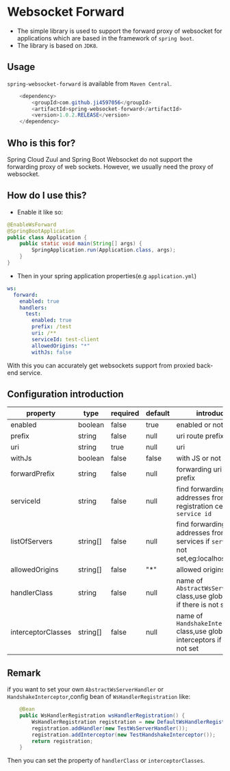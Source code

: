 # Websocket Forward

- The simple library is used to support the forward proxy of websocket for applications which are based in the framework of `spring boot`.
- The library is based on `JDK8`.

## Usage

`spring-websocket-forward` is available from `Maven Central`.

```java
	<dependency>
		<groupId>com.github.ji4597056</groupId>
		<artifactId>spring-websocket-forward</artifactId>
		<version>1.0.2.RELEASE</version>
	</dependency>
```

## Who is this for?

Spring Cloud Zuul and Spring Boot Websocket do not support the forwarding proxy of web sockets. However, we usually need the proxy of websocket.

## How do I use this?

- Enable it like so:

```java
@EnableWsForward
@SpringBootApplication
public class Application {
	public static void main(String[] args) {
		SpringApplication.run(Application.class, args);
	}
}
```

- Then in your spring application properties(e.g `application.yml`)

```yml
ws:
  forward:
    enabled: true
    handlers:
      test:
        enabled: true
        prefix: /test
        uri: /**
        serviceId: test-client
        allowedOrigins: "*"
        withJs: false
```
With this you can accurately get websockets support from proxied back-end service.

## Configuration introduction

| property  | type | required | default | introduction |
|--------|--------|--------|--------|-------|
| enabled            | boolean  | false | true   | enabled or not |
| prefix             | string   | false | null   | uri route prefix |
| uri                | string   | true  | null   | uri |
| withJs             | boolean  | false | false  | with JS or not |
| forwardPrefix      | string   | false | null   | forwarding uri route prefix |
| serviceId          | string   | false | null   | find forwarding addresses from registration center by `service id` |
| listOfServers     | string[] | false | null   | find forwarding addresses from list of services if `serviceId` is not set,eg:localhost:8080 |
| allowedOrigins     | string[] | false | "*"    | allowed origins |
| handlerClass       | string   | false | null   | name of `AbstractWsServerHandler` class,use global handler if there is not set |
| interceptorClasses | string[] | false | null   | name of `HandshakeInterceptor` class,use global interceptors if there is not set |

## Remark

if you want to set your own `AbstractWsServerHandler` or `HandshakeInterceptor`,config bean of `WsHandlerRegistration` like:
```java
    @Bean
    public WsHandlerRegistration wsHandlerRegistration() {
        WsHandlerRegistration registration = new DefaultWsHandlerRegistration();
        registration.addHandler(new TestWsServerHandler());
        registration.addInterceptor(new TestHandshakeInterceptor());
        return registration;
    }
```
Then you can set the property of `handlerClass` or `interceptorClasses`.
